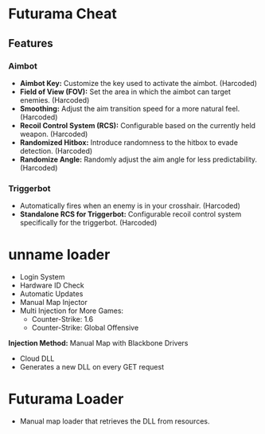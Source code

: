 # Futurama Cheat

## Features

### Aimbot
- **Aimbot Key:** Customize the key used to activate the aimbot. (Harcoded)
- **Field of View (FOV):** Set the area in which the aimbot can target enemies. (Harcoded)
- **Smoothing:** Adjust the aim transition speed for a more natural feel. (Harcoded)
- **Recoil Control System (RCS):** Configurable based on the currently held weapon. (Harcoded)
- **Randomized Hitbox:** Introduce randomness to the hitbox to evade detection. (Harcoded)
- **Randomize Angle:** Randomly adjust the aim angle for less predictability. (Harcoded)

### Triggerbot
- Automatically fires when an enemy is in your crosshair. (Harcoded)
- **Standalone RCS for Triggerbot:** Configurable recoil control system specifically for the triggerbot. (Harcoded)

# unname loader

- Login System
- Hardware ID Check
- Automatic Updates
- Manual Map Injector
- Multi Injection for More Games:
  - Counter-Strike: 1.6
  - Counter-Strike: Global Offensive

**Injection Method:** Manual Map with Blackbone Drivers

- Cloud DLL
- Generates a new DLL on every GET request


# Futurama Loader

- Manual map loader that retrieves the DLL from resources.
